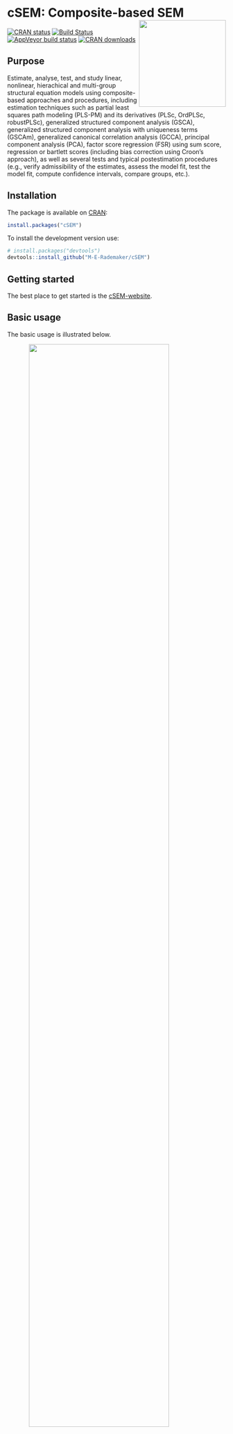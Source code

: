 
<!-- README.md is generated from README.Rmd. Please edit that file -->

# cSEM: Composite-based SEM <img src='man/figures/cSEMsticker.svg' align="right" height="200" /></a>

[![CRAN
status](https://www.r-pkg.org/badges/version/cSEM)](https://cran.r-project.org/package=cSEM)
[![Build
Status](https://travis-ci.com/M-E-Rademaker/cSEM.svg?branch=master)](https://travis-ci.com/M-E-Rademaker/cSEM)
[![AppVeyor build
status](https://ci.appveyor.com/api/projects/status/github/M-E-Rademaker/cSEM?branch=master&svg=true)](https://ci.appveyor.com/project/M-E-Rademaker/csem)
[![CRAN
downloads](https://cranlogs.r-pkg.org/badges/cSEM)](https://cran.r-project.org/package=cSEM)
<!-- WARNING: THIS IS WORK IN PROGRESS. BREAKING CHANGES TO THE API ARE VERY LIKELY.  -->
<!--          Use the package with caution and please report bugs to [the package developers](mailto:manuel.rademaker@uni-wuerzburg.de;f.schuberth@utwente.nl).  -->
<!--          The first stable relase will be version 0.0.1, most likely towards the end -->
<!--          of 2019. -->

## Purpose

Estimate, analyse, test, and study linear, nonlinear, hierachical and
multi-group structural equation models using composite-based approaches
and procedures, including estimation techniques such as partial least
squares path modeling (PLS-PM) and its derivatives (PLSc, OrdPLSc,
robustPLSc), generalized structured component analysis (GSCA),
generalized structured component analysis with uniqueness terms (GSCAm),
generalized canonical correlation analysis (GCCA), principal component
analysis (PCA), factor score regression (FSR) using sum score,
regression or bartlett scores (including bias correction using Croon’s
approach), as well as several tests and typical postestimation
procedures (e.g., verify admissibility of the estimates, assess the
model fit, test the model fit, compute confidence intervals, compare
groups, etc.).

## Installation

The package is available on [CRAN](https://cran.r-project.org/):

``` r
install.packages("cSEM")
```

To install the development version use:

``` r
# install.packages("devtools")
devtools::install_github("M-E-Rademaker/cSEM")
```

## Getting started

The best place to get started is the
[cSEM-website](https://m-e-rademaker.github.io/cSEM/).

<!-- ## Philosophy -->

<!-- - First and foremost: `cSEM` has a user-centered design!. "User-centered" mainly  -->

<!--   boils down to: `cSEM` is easy, i.e. intuitive to use by non-R experts!  -->

<!-- - Modern in a sense that the package integrates modern developments within  -->

<!--   the R community. This mainly includes ideas/recommendations/design choices that -->

<!--   fead into the packages of the [tidyverse](https://github.com/tidyverse/tidyverse). -->

<!-- - State of the art in a sense that we seek to quickly implement recent methodological -->

<!--   developments in composite-based SEM.  -->

## Basic usage

The basic usage is illustrated below.

<img src="man/figures/api.png" width="80%" style="display: block; margin: auto;" />

Usully, using `cSEM` is the same 3 step procedure:

> 1.  Pick a dataset and specify a model using [lavaan
>     syntax](http://lavaan.ugent.be/tutorial/syntax1.html)
> 2.  Use `csem()`
> 3.  Apply one of the postestimation functions listed below on the
>     resulting object.

## Postestimation functions

There are five major postestimation verbs, four test family functions
and four do-family of function:

  - `assess()` : assess the model using common quality criteria
  - `infer()` : calculate common inferencial quantities (e.g., standard
    errors, confidence intervals)
  - `predict()` : predict endogenous indicator values
  - `summarize()` : summarize the results
  - `verify()` : verify admissibility of the estimates

Tests are performed by using the test family of functions. Currently,
the following tests are implemented:

  - `testOMF()` : performs a test for overall model fit
  - `testMICOM()` : performs a test for composite measurement invariance
  - `testMGD()` : performs several tests to assess multi-group
    differences
  - `testHausman()` : performs the regression-based Hausman test to test
    for endogeneity

Other miscellaneous postestimation functions belong do the do-family of
functions. Currently, four do functions are implemented:

  - `doFloodlightAnalysis()`: performs a floodlight analysis
  - `doSurfaceAnalysis()`: performs a surface analysis
  - `doRedundancyAnalysis()`: performs a redundancy analysis
  - `doIPMA()`: performs an importance-performance matrix analysis

All functions require a `cSEMResults` object.

## Example

Models are defined using [lavaan
syntax](http://lavaan.ugent.be/tutorial/syntax1.html) with some slight
modifications (see the [Specifying a
model](https://m-e-rademaker.github.io/cSEM/articles/cSEM.html#using-csem)
section on the [cSEM-website](https://m-e-rademaker.github.io/cSEM/)).
For illustration we use the build-in and well-known `satisfaction`
dataset.

``` r
require(cSEM)
    
## Note: The operator "<~" tells cSEM that the construct to its left is modelled
##       as a composite.
##       The operator "=~" tells cSEM that the construct to its left is modelled
##       as a common factor.
##       The operator "~" tells cSEM which are the dependent (left-hand side) and
##       independent variables (right-hand side).
    
model <- "
# Structural model
EXPE ~ IMAG
QUAL ~ EXPE
VAL  ~ EXPE + QUAL
SAT  ~ IMAG + EXPE + QUAL + VAL 
LOY  ~ IMAG + SAT

# Composite model
IMAG <~ imag1 + imag2 + imag3
EXPE <~ expe1 + expe2 + expe3 
QUAL <~ qual1 + qual2 + qual3 + qual4 + qual5
VAL  <~ val1  + val2  + val3

# Reflective measurement model
SAT  =~ sat1  + sat2  + sat3  + sat4
LOY  =~ loy1  + loy2  + loy3  + loy4
"
```

The estimation is conducted using the `csem()` function.

``` r
# Estimate using defaults
res <- csem(.data = satisfaction, .model = model)
res
```

    ## ________________________________________________________________________________
    ## ----------------------------------- Overview -----------------------------------
    ## 
    ## Estimation was successful.
    ## 
    ## The result is a list of class cSEMResults with list elements:
    ## 
    ##  - Estimates
    ##  - Information
    ## 
    ## To get an overview or help type:
    ## 
    ##  - ?cSEMResults
    ##  - str(<object-name>)
    ##  - listviewer::jsondedit(<object-name>, mode = 'view')
    ## 
    ## If you wish to access the list elements directly type e.g. 
    ## 
    ##  - <object-name>$Estimates
    ## 
    ## Available postestimation commands:
    ## 
    ##  - assess(<object-name>)
    ##  - infer(<object-name)
    ##  - predict(<object-name>)
    ##  - summarize(<object-name>)
    ##  - verify(<object-name>)
    ## ________________________________________________________________________________

This is equal to:

``` r
csem(
   .data                        = satisfaction,
   .model                       = model,
   .approach_cor_robust         = "none",
   .approach_nl                 = "sequential",
   .approach_paths              = "OLS",
   .approach_weights            = "PLS-PM",
   .conv_criterion              = "diff_absolute",
   .disattenuate                = TRUE,
   .dominant_indicators         = NULL,
   .estimate_structural         = TRUE,
   .id                          = NULL,
   .iter_max                    = 100,
   .normality                   = FALSE,
   .PLS_approach_cf             = "dist_squared_euclid",
   .PLS_ignore_structural_model = FALSE,
   .PLS_modes                   = NULL,
   .PLS_weight_scheme_inner     = "path",
   .reliabilities               = NULL,
   .starting_values             = NULL,
   .tolerance                   = 1e-05,
   .resample_method             = "none", 
   .resample_method2            = "none",
   .R                           = 499,
   .R2                          = 199,
   .handle_inadmissibles        = "drop",
   .user_funs                   = NULL,
   .eval_plan                   = "sequential",
   .seed                        = NULL,
   .sign_change_option          = "none"
    )
```

The result is always a named list of class `cSEMResults`.

To access list elements use `$`:

``` r
res$Estimates$Loading_estimates 
res$Information$Model
```

A useful tool to examine a list is the [listviewer
package](https://github.com/timelyportfolio/listviewer). If you are new
to `cSEM` this might be a good way to familiarize yourself with the
structure of a `cSEMResults` object.

``` r
listviewer::jsonedit(res, mode = "view") # requires the listviewer package.
```

Apply postestimation functions:

``` r
## Get a summary
summarize(res) 
```

    ## ________________________________________________________________________________
    ## ----------------------------------- Overview -----------------------------------
    ## 
    ##  General information:
    ##  ------------------------
    ##  Estimation status                = Ok
    ##  Number of observations           = 250
    ##  Weight estimator                 = PLS-PM
    ##  Inner weighting scheme           = "path"
    ##  Type of indicator correlation    = Pearson
    ##  Path model estimator             = OLS
    ##  Second-order approach            = NA
    ##  Type of path model               = Linear
    ##  Disattenuated                    = Yes (PLSc)
    ## 
    ##  Construct details:
    ##  ------------------
    ##  Name  Modeled as     Order         Mode      
    ## 
    ##  IMAG  Composite      First order   "modeB"   
    ##  EXPE  Composite      First order   "modeB"   
    ##  QUAL  Composite      First order   "modeB"   
    ##  VAL   Composite      First order   "modeB"   
    ##  SAT   Common factor  First order   "modeA"   
    ##  LOY   Common factor  First order   "modeA"   
    ## 
    ## ----------------------------------- Estimates ----------------------------------
    ## 
    ## Estimated path coefficients:
    ## ============================
    ##   Path           Estimate  Std. error   t-stat.   p-value
    ##   EXPE ~ IMAG      0.4714          NA        NA        NA
    ##   QUAL ~ EXPE      0.8344          NA        NA        NA
    ##   VAL ~ EXPE       0.0457          NA        NA        NA
    ##   VAL ~ QUAL       0.7013          NA        NA        NA
    ##   SAT ~ IMAG       0.2450          NA        NA        NA
    ##   SAT ~ EXPE      -0.0172          NA        NA        NA
    ##   SAT ~ QUAL       0.2215          NA        NA        NA
    ##   SAT ~ VAL        0.5270          NA        NA        NA
    ##   LOY ~ IMAG       0.1819          NA        NA        NA
    ##   LOY ~ SAT        0.6283          NA        NA        NA
    ## 
    ## Estimated loadings:
    ## ===================
    ##   Loading          Estimate  Std. error   t-stat.   p-value
    ##   IMAG =~ imag1      0.6306          NA        NA        NA
    ##   IMAG =~ imag2      0.9246          NA        NA        NA
    ##   IMAG =~ imag3      0.9577          NA        NA        NA
    ##   EXPE =~ expe1      0.7525          NA        NA        NA
    ##   EXPE =~ expe2      0.9348          NA        NA        NA
    ##   EXPE =~ expe3      0.7295          NA        NA        NA
    ##   QUAL =~ qual1      0.7861          NA        NA        NA
    ##   QUAL =~ qual2      0.9244          NA        NA        NA
    ##   QUAL =~ qual3      0.7560          NA        NA        NA
    ##   QUAL =~ qual4      0.7632          NA        NA        NA
    ##   QUAL =~ qual5      0.7834          NA        NA        NA
    ##   VAL =~ val1        0.9518          NA        NA        NA
    ##   VAL =~ val2        0.8056          NA        NA        NA
    ##   VAL =~ val3        0.6763          NA        NA        NA
    ##   SAT =~ sat1        0.9243          NA        NA        NA
    ##   SAT =~ sat2        0.8813          NA        NA        NA
    ##   SAT =~ sat3        0.7127          NA        NA        NA
    ##   SAT =~ sat4        0.7756          NA        NA        NA
    ##   LOY =~ loy1        0.9097          NA        NA        NA
    ##   LOY =~ loy2        0.5775          NA        NA        NA
    ##   LOY =~ loy3        0.9043          NA        NA        NA
    ##   LOY =~ loy4        0.4917          NA        NA        NA
    ## 
    ## Estimated weights:
    ## ==================
    ##   Weight           Estimate  Std. error   t-stat.   p-value
    ##   IMAG <~ imag1      0.0156          NA        NA        NA
    ##   IMAG <~ imag2      0.4473          NA        NA        NA
    ##   IMAG <~ imag3      0.6020          NA        NA        NA
    ##   EXPE <~ expe1      0.2946          NA        NA        NA
    ##   EXPE <~ expe2      0.6473          NA        NA        NA
    ##   EXPE <~ expe3      0.2374          NA        NA        NA
    ##   QUAL <~ qual1      0.2370          NA        NA        NA
    ##   QUAL <~ qual2      0.4712          NA        NA        NA
    ##   QUAL <~ qual3      0.1831          NA        NA        NA
    ##   QUAL <~ qual4      0.1037          NA        NA        NA
    ##   QUAL <~ qual5      0.2049          NA        NA        NA
    ##   VAL <~ val1        0.7163          NA        NA        NA
    ##   VAL <~ val2        0.2202          NA        NA        NA
    ##   VAL <~ val3        0.2082          NA        NA        NA
    ##   SAT <~ sat1        0.3209          NA        NA        NA
    ##   SAT <~ sat2        0.3059          NA        NA        NA
    ##   SAT <~ sat3        0.2474          NA        NA        NA
    ##   SAT <~ sat4        0.2692          NA        NA        NA
    ##   LOY <~ loy1        0.3834          NA        NA        NA
    ##   LOY <~ loy2        0.2434          NA        NA        NA
    ##   LOY <~ loy3        0.3812          NA        NA        NA
    ##   LOY <~ loy4        0.2073          NA        NA        NA
    ## 
    ## Estimated indicator correlations:
    ## =================================
    ##   Correlation       Estimate  Std. error   t-stat.   p-value
    ##   imag1 ~~ imag2      0.6437          NA        NA        NA
    ##   imag1 ~~ imag3      0.5433          NA        NA        NA
    ##   imag2 ~~ imag3      0.7761          NA        NA        NA
    ##   expe1 ~~ expe2      0.5353          NA        NA        NA
    ##   expe1 ~~ expe3      0.4694          NA        NA        NA
    ##   expe2 ~~ expe3      0.5467          NA        NA        NA
    ##   qual1 ~~ qual2      0.6053          NA        NA        NA
    ##   qual1 ~~ qual3      0.5406          NA        NA        NA
    ##   qual1 ~~ qual4      0.5662          NA        NA        NA
    ##   qual1 ~~ qual5      0.5180          NA        NA        NA
    ##   qual2 ~~ qual3      0.6187          NA        NA        NA
    ##   qual2 ~~ qual4      0.6517          NA        NA        NA
    ##   qual2 ~~ qual5      0.6291          NA        NA        NA
    ##   qual3 ~~ qual4      0.4752          NA        NA        NA
    ##   qual3 ~~ qual5      0.5074          NA        NA        NA
    ##   qual4 ~~ qual5      0.6402          NA        NA        NA
    ##   val1 ~~ val2        0.6344          NA        NA        NA
    ##   val1 ~~ val3        0.4602          NA        NA        NA
    ##   val2 ~~ val3        0.6288          NA        NA        NA
    ## 
    ## ------------------------------------ Effects -----------------------------------
    ## 
    ## Estimated total effects:
    ## ========================
    ##   Total effect    Estimate  Std. error   t-stat.   p-value
    ##   EXPE ~ IMAG       0.4714          NA        NA        NA
    ##   QUAL ~ IMAG       0.3933          NA        NA        NA
    ##   QUAL ~ EXPE       0.8344          NA        NA        NA
    ##   VAL ~ IMAG        0.2974          NA        NA        NA
    ##   VAL ~ EXPE        0.6309          NA        NA        NA
    ##   VAL ~ QUAL        0.7013          NA        NA        NA
    ##   SAT ~ IMAG        0.4807          NA        NA        NA
    ##   SAT ~ EXPE        0.5001          NA        NA        NA
    ##   SAT ~ QUAL        0.5911          NA        NA        NA
    ##   SAT ~ VAL         0.5270          NA        NA        NA
    ##   LOY ~ IMAG        0.4840          NA        NA        NA
    ##   LOY ~ EXPE        0.3142          NA        NA        NA
    ##   LOY ~ QUAL        0.3714          NA        NA        NA
    ##   LOY ~ VAL         0.3311          NA        NA        NA
    ##   LOY ~ SAT         0.6283          NA        NA        NA
    ## 
    ## Estimated indirect effects:
    ## ===========================
    ##   Indirect effect    Estimate  Std. error   t-stat.   p-value
    ##   QUAL ~ IMAG          0.3933          NA        NA        NA
    ##   VAL ~ IMAG           0.2974          NA        NA        NA
    ##   VAL ~ EXPE           0.5852          NA        NA        NA
    ##   SAT ~ IMAG           0.2357          NA        NA        NA
    ##   SAT ~ EXPE           0.5173          NA        NA        NA
    ##   SAT ~ QUAL           0.3696          NA        NA        NA
    ##   LOY ~ IMAG           0.3020          NA        NA        NA
    ##   LOY ~ EXPE           0.3142          NA        NA        NA
    ##   LOY ~ QUAL           0.3714          NA        NA        NA
    ##   LOY ~ VAL            0.3311          NA        NA        NA
    ## ________________________________________________________________________________

``` r
## Verify admissibility of the results
verify(res) 
```

    ## ________________________________________________________________________________
    ## 
    ## Verify admissibility:
    ## 
    ##   admissible
    ## 
    ## Details:
    ## 
    ##   Code   Status    Description
    ##   1      ok        Convergence achieved                                   
    ##   2      ok        All absolute standardized loading estimates <= 1       
    ##   3      ok        Construct VCV is positive semi-definite                
    ##   4      ok        All reliability estimates <= 1                         
    ##   5      ok        Model-implied indicator VCV is positive semi-definite  
    ## ________________________________________________________________________________

``` r
## Test overall model fit
testOMF(res)
```

    ## ________________________________________________________________________________
    ## --------- Test for overall model fit based on Beran & Srivastava (1985) --------
    ## 
    ## Null hypothesis:
    ## 
    ##              +------------------------------------------------------------------+
    ##              |                                                                  |
    ##              |   H0: The model-implied indicator covariance matrix equals the   |
    ##              |   population indicator covariance matrix.                        |
    ##              |                                                                  |
    ##              +------------------------------------------------------------------+
    ## 
    ## Test statistic and critical value: 
    ## 
    ##                                      Critical value
    ##  Distance measure    Test statistic    95%   
    ##  dG                      0.6493      0.3165  
    ##  SRMR                    0.0940      0.0525  
    ##  dL                      2.2340      0.6964  
    ##  dML                     2.9219      1.6237  
    ##  
    ## 
    ## Decision: 
    ## 
    ##                          Significance level
    ##  Distance measure          95%   
    ##  dG                      reject  
    ##  SRMR                    reject  
    ##  dL                      reject  
    ##  dML                     reject  
    ##  
    ## Additonal information:
    ## 
    ##  Out of 499 bootstrap replications 482 are admissible.
    ##  See ?verify() for what constitutes an inadmissible result.
    ## 
    ##  The seed used was: 118873338
    ## ________________________________________________________________________________

``` r
## Assess the model
assess(res)
```

    ## ________________________________________________________________________________
    ## 
    ##  Construct        AVE           R2          R2_adj    
    ##  SAT            0.6851        0.7624        0.7585    
    ##  LOY            0.5552        0.5868        0.5834    
    ##  EXPE             NA          0.2222        0.2190    
    ##  QUAL             NA          0.6963        0.6951    
    ##  VAL              NA          0.5474        0.5438    
    ## 
    ## -------------- Common (internal consistency) reliability estimates -------------
    ## 
    ##  Construct Cronbachs_alpha   Joereskogs_rho   Dijkstra-Henselers_rho_A 
    ##  SAT        0.8940           0.8960                0.9051          
    ##  LOY        0.8194           0.8237                0.8761          
    ## 
    ## ----------- Alternative (internal consistency) reliability estimates -----------
    ## 
    ##  Construct       RhoC         RhoC_mm    RhoC_weighted
    ##  SAT            0.8960        0.8938        0.9051    
    ##  LOY            0.8237        0.8011        0.8761    
    ## 
    ##  Construct  RhoC_weighted_mm     RhoT      RhoT_weighted
    ##  SAT            0.9051        0.8940        0.8869    
    ##  LOY            0.8761        0.8194        0.7850    
    ## 
    ## --------------------------- Distance and fit measures --------------------------
    ## 
    ##  Geodesic distance           = 0.6493432
    ##  Squared Euclidian distance  = 2.23402
    ##  ML distance                 = 2.921932
    ## 
    ##  Chi_square     = 727.5611
    ##  Chi_square_df  = 3.954137
    ##  CFI            = 0.8598825
    ##  GFI            = 0.7280612
    ##  IFI            = 0.8615598
    ##  NFI            = 0.8229918
    ##  NNFI           = 0.8240917
    ##  RMSEA          = 0.108922
    ##  RMS_theta      = 0.05069299
    ##  SRMR           = 0.09396871
    ## 
    ##  Degrees of freedom    = 184
    ## 
    ## ----------------------- Variance inflation factors (VIFs) ----------------------
    ## 
    ##   Dependent construct: 'VAL'
    ## 
    ##  Independent construct    VIF value 
    ##  EXPE                      3.2928   
    ##  QUAL                      3.2928   
    ##  IMAG                      0.0000   
    ##  VAL                       0.0000   
    ##  SAT                       0.0000   
    ## 
    ##   Dependent construct: 'SAT'
    ## 
    ##  Independent construct    VIF value 
    ##  EXPE                      3.2985   
    ##  QUAL                      4.4151   
    ##  IMAG                      1.7280   
    ##  VAL                       2.6726   
    ##  SAT                       0.0000   
    ## 
    ##   Dependent construct: 'LOY'
    ## 
    ##  Independent construct    VIF value 
    ##  EXPE                      0.0000   
    ##  QUAL                      0.0000   
    ##  IMAG                      1.9345   
    ##  VAL                       0.0000   
    ##  SAT                       1.9345   
    ## 
    ## -------------------------- Effect sizes (Cohen's f^2) --------------------------
    ## 
    ##   Dependent construct: 'EXPE'
    ## 
    ##  Independent construct       f^2    
    ##  IMAG                      0.2856   
    ## 
    ##   Dependent construct: 'QUAL'
    ## 
    ##  Independent construct       f^2    
    ##  EXPE                      2.2928   
    ## 
    ##   Dependent construct: 'VAL'
    ## 
    ##  Independent construct       f^2    
    ##  EXPE                      0.0014   
    ##  QUAL                      0.3301   
    ## 
    ##   Dependent construct: 'SAT'
    ## 
    ##  Independent construct       f^2    
    ##  IMAG                      0.1462   
    ##  EXPE                      0.0004   
    ##  QUAL                      0.0468   
    ##  VAL                       0.4373   
    ## 
    ##   Dependent construct: 'LOY'
    ## 
    ##  Independent construct       f^2    
    ##  IMAG                      0.0414   
    ##  SAT                       0.4938   
    ## 
    ## ------------------------------ Validity assessment -----------------------------
    ## 
    ##  Heterotrait-monotrait ratio of correlations matrix (HTMT matrix)
    ## 
    ##           SAT LOY
    ## SAT 1.0000000   0
    ## LOY 0.7432489   1
    ## 
    ## 
    ##  Fornell-Larcker matrix
    ## 
    ##           SAT       LOY
    ## SAT 0.6851491 0.5696460
    ## LOY 0.5696460 0.5551718
    ## 
    ## 
    ## ------------------------------------ Effects -----------------------------------
    ## 
    ## Estimated total effects:
    ## ========================
    ##   Total effect    Estimate  Std. error   t-stat.   p-value
    ##   EXPE ~ IMAG       0.4714          NA        NA        NA
    ##   QUAL ~ IMAG       0.3933          NA        NA        NA
    ##   QUAL ~ EXPE       0.8344          NA        NA        NA
    ##   VAL ~ IMAG        0.2974          NA        NA        NA
    ##   VAL ~ EXPE        0.6309          NA        NA        NA
    ##   VAL ~ QUAL        0.7013          NA        NA        NA
    ##   SAT ~ IMAG        0.4807          NA        NA        NA
    ##   SAT ~ EXPE        0.5001          NA        NA        NA
    ##   SAT ~ QUAL        0.5911          NA        NA        NA
    ##   SAT ~ VAL         0.5270          NA        NA        NA
    ##   LOY ~ IMAG        0.4840          NA        NA        NA
    ##   LOY ~ EXPE        0.3142          NA        NA        NA
    ##   LOY ~ QUAL        0.3714          NA        NA        NA
    ##   LOY ~ VAL         0.3311          NA        NA        NA
    ##   LOY ~ SAT         0.6283          NA        NA        NA
    ## 
    ## Estimated indirect effects:
    ## ===========================
    ##   Indirect effect    Estimate  Std. error   t-stat.   p-value
    ##   QUAL ~ IMAG          0.3933          NA        NA        NA
    ##   VAL ~ IMAG           0.2974          NA        NA        NA
    ##   VAL ~ EXPE           0.5852          NA        NA        NA
    ##   SAT ~ IMAG           0.2357          NA        NA        NA
    ##   SAT ~ EXPE           0.5173          NA        NA        NA
    ##   SAT ~ QUAL           0.3696          NA        NA        NA
    ##   LOY ~ IMAG           0.3020          NA        NA        NA
    ##   LOY ~ EXPE           0.3142          NA        NA        NA
    ##   LOY ~ QUAL           0.3714          NA        NA        NA
    ##   LOY ~ VAL            0.3311          NA        NA        NA
    ## ________________________________________________________________________________

``` r
## Predict indicator scores of endogenous constructs
predict(res)
```

    ## ________________________________________________________________________________
    ## ----------------------------------- Overview -----------------------------------
    ## 
    ##  Number of obs. training          = 225
    ##  Number of obs. test              = 25
    ##  Number of cv folds               = 10
    ##  Number of repetitions            = 10
    ##  Handle inadmissibles             = stop
    ##  Target                           = 'PLS-PM'
    ##  Benchmark                        = 'lm'
    ## 
    ## ------------------------------ Prediction metrics ------------------------------
    ## 
    ## 
    ##   Name      MAE target  MAE benchmark  RMSE target RMSE benchmark   Q2_predict
    ##   expe1         1.4550         1.5652       1.9075         2.0931       0.0530
    ##   expe2         1.4106         1.4806       1.9323         2.0294       0.2006
    ##   expe3         1.6285         1.7236       2.1248         2.2203       0.1241
    ##   qual1         1.4746         1.5452       1.9280         2.0615       0.1149
    ##   qual2         1.5761         1.5350       2.0363         2.0552       0.2196
    ##   qual3         1.7305         1.7284       2.2220         2.2838       0.1187
    ##   qual4         1.2318         1.1973       1.5923         1.6257       0.2370
    ##   qual5         1.5029         1.4968       1.9307         1.9481       0.1991
    ##   val1          1.4445         1.3616       1.8686         1.7621       0.2515
    ##   val2          1.2273         1.2035       1.6479         1.7085       0.1736
    ##   val3          1.4795         1.3806       1.9673         1.9353       0.1494
    ##   sat1          1.2454         1.2315       1.6431         1.6167       0.3422
    ##   sat2          1.2301         1.1943       1.6381         1.6234       0.3115
    ##   sat3          1.3425         1.2730       1.6733         1.7159       0.2104
    ##   sat4          1.3211         1.2619       1.6711         1.6332       0.2759
    ##   loy1          1.6912         1.6588       2.2311         2.2252       0.2701
    ##   loy2          1.4865         1.4746       1.9146         1.9838       0.1310
    ##   loy3          1.7020         1.6667       2.2795         2.2671       0.2717
    ##   loy4          1.6901         1.6738       2.1808         2.3070       0.0853
    ## ________________________________________________________________________________

#### Resampling and Inference

By default no inferential quantities are calculated since most
composite-based estimators have no closed-form expressions for standard
errors. Resampling is used instead. `cSEM` mostly relies on the
`bootstrap` procedure (although `jackknife` is implemented as well) to
estimate standard errors, test statistics, and critical quantiles.

`cSEM` offers two ways to compute resamples:

1.  Setting `.resample_method` in `csem()` to `"jackkinfe"` or
    `"bootstrap"` and subsequently using postestimation functions
    `summarize()` or `infer()`.
2.  The same result is achieved by passing a `cSEMResults` object to
    `resamplecSEMResults()` and subsequently using postestimation
    functions `summarize()` or `infer()`.

<!-- end list -->

``` r
# Setting `.resample_method`
b1 <- csem(.data = satisfaction, .model = model, .resample_method = "bootstrap")
# Using resamplecSEMResults()
b2 <- resamplecSEMResults(res)
```

Now `summarize()` shows inferencial quantities as well:

``` r
summarize(b1)
```

    ## ________________________________________________________________________________
    ## ----------------------------------- Overview -----------------------------------
    ## 
    ##  General information:
    ##  ------------------------
    ##  Estimation status                = Ok
    ##  Number of observations           = 250
    ##  Weight estimator                 = PLS-PM
    ##  Inner weighting scheme           = "path"
    ##  Type of indicator correlation    = Pearson
    ##  Path model estimator             = OLS
    ##  Second-order approach            = NA
    ##  Type of path model               = Linear
    ##  Disattenuated                    = Yes (PLSc)
    ## 
    ##  Resample information:
    ##  ---------------------
    ##  Resample method                  = "bootstrap"
    ##  Number of resamples              = 499
    ##  Number of admissible results     = 481
    ##  Approach to handle inadmissibles = "drop"
    ##  Sign change option               = "none"
    ##  Random seed                      = -1541810141
    ## 
    ##  Construct details:
    ##  ------------------
    ##  Name  Modeled as     Order         Mode      
    ## 
    ##  IMAG  Composite      First order   "modeB"   
    ##  EXPE  Composite      First order   "modeB"   
    ##  QUAL  Composite      First order   "modeB"   
    ##  VAL   Composite      First order   "modeB"   
    ##  SAT   Common factor  First order   "modeA"   
    ##  LOY   Common factor  First order   "modeA"   
    ## 
    ## ----------------------------------- Estimates ----------------------------------
    ## 
    ## Estimated path coefficients:
    ## ============================
    ##                                                              CI_percentile   
    ##   Path           Estimate  Std. error   t-stat.   p-value         95%        
    ##   EXPE ~ IMAG      0.4714      0.0689    6.8443    0.0000 [ 0.3449; 0.6041 ] 
    ##   QUAL ~ EXPE      0.8344      0.0227   36.7309    0.0000 [ 0.7885; 0.8769 ] 
    ##   VAL ~ EXPE       0.0457      0.0848    0.5388    0.5900 [-0.1094; 0.2404 ] 
    ##   VAL ~ QUAL       0.7013      0.0831    8.4368    0.0000 [ 0.5279; 0.8484 ] 
    ##   SAT ~ IMAG       0.2450      0.0556    4.4072    0.0000 [ 0.1320; 0.3538 ] 
    ##   SAT ~ EXPE      -0.0172      0.0708   -0.2434    0.8077 [-0.1526; 0.1222 ] 
    ##   SAT ~ QUAL       0.2215      0.1043    2.1239    0.0337 [ 0.0403; 0.4445 ] 
    ##   SAT ~ VAL        0.5270      0.0925    5.6984    0.0000 [ 0.3447; 0.6968 ] 
    ##   LOY ~ IMAG       0.1819      0.0789    2.3069    0.0211 [ 0.0382; 0.3471 ] 
    ##   LOY ~ SAT        0.6283      0.0847    7.4168    0.0000 [ 0.4692; 0.7805 ] 
    ## 
    ## Estimated loadings:
    ## ===================
    ##                                                                CI_percentile   
    ##   Loading          Estimate  Std. error   t-stat.   p-value         95%        
    ##   IMAG =~ imag1      0.6306      0.0986    6.3965    0.0000 [ 0.3983; 0.7893 ] 
    ##   IMAG =~ imag2      0.9246      0.0377   24.4994    0.0000 [ 0.8357; 0.9737 ] 
    ##   IMAG =~ imag3      0.9577      0.0279   34.2897    0.0000 [ 0.8794; 0.9918 ] 
    ##   EXPE =~ expe1      0.7525      0.0773    9.7320    0.0000 [ 0.5855; 0.8766 ] 
    ##   EXPE =~ expe2      0.9348      0.0303   30.8987    0.0000 [ 0.8585; 0.9742 ] 
    ##   EXPE =~ expe3      0.7295      0.0729   10.0038    0.0000 [ 0.5421; 0.8440 ] 
    ##   QUAL =~ qual1      0.7861      0.0671   11.7232    0.0000 [ 0.6312; 0.8979 ] 
    ##   QUAL =~ qual2      0.9244      0.0241   38.3748    0.0000 [ 0.8700; 0.9621 ] 
    ##   QUAL =~ qual3      0.7560      0.0621   12.1779    0.0000 [ 0.6125; 0.8482 ] 
    ##   QUAL =~ qual4      0.7632      0.0518   14.7413    0.0000 [ 0.6519; 0.8577 ] 
    ##   QUAL =~ qual5      0.7834      0.0466   16.8158    0.0000 [ 0.6950; 0.8611 ] 
    ##   VAL =~ val1        0.9518      0.0236   40.3836    0.0000 [ 0.8946; 0.9847 ] 
    ##   VAL =~ val2        0.8056      0.0653   12.3454    0.0000 [ 0.6545; 0.9059 ] 
    ##   VAL =~ val3        0.6763      0.0740    9.1435    0.0000 [ 0.5128; 0.7977 ] 
    ##   SAT =~ sat1        0.9243      0.0222   41.5426    0.0000 [ 0.8733; 0.9608 ] 
    ##   SAT =~ sat2        0.8813      0.0292   30.2078    0.0000 [ 0.8206; 0.9284 ] 
    ##   SAT =~ sat3        0.7127      0.0526   13.5483    0.0000 [ 0.6072; 0.8060 ] 
    ##   SAT =~ sat4        0.7756      0.0514   15.0898    0.0000 [ 0.6510; 0.8641 ] 
    ##   LOY =~ loy1        0.9097      0.0485   18.7619    0.0000 [ 0.8003; 0.9870 ] 
    ##   LOY =~ loy2        0.5775      0.0829    6.9708    0.0000 [ 0.4036; 0.7361 ] 
    ##   LOY =~ loy3        0.9043      0.0438   20.6387    0.0000 [ 0.8101; 0.9750 ] 
    ##   LOY =~ loy4        0.4917      0.0978    5.0297    0.0000 [ 0.3077; 0.6791 ] 
    ## 
    ## Estimated weights:
    ## ==================
    ##                                                                CI_percentile   
    ##   Weight           Estimate  Std. error   t-stat.   p-value         95%        
    ##   IMAG <~ imag1      0.0156      0.1210    0.1293    0.8971 [-0.2241; 0.2666 ] 
    ##   IMAG <~ imag2      0.4473      0.1442    3.1011    0.0019 [ 0.1521; 0.7165 ] 
    ##   IMAG <~ imag3      0.6020      0.1318    4.5695    0.0000 [ 0.3288; 0.8443 ] 
    ##   EXPE <~ expe1      0.2946      0.1200    2.4550    0.0141 [ 0.0660; 0.5372 ] 
    ##   EXPE <~ expe2      0.6473      0.0875    7.3979    0.0000 [ 0.4597; 0.7997 ] 
    ##   EXPE <~ expe3      0.2374      0.0910    2.6087    0.0091 [ 0.0453; 0.4088 ] 
    ##   QUAL <~ qual1      0.2370      0.0901    2.6312    0.0085 [ 0.0759; 0.4446 ] 
    ##   QUAL <~ qual2      0.4712      0.0817    5.7645    0.0000 [ 0.3028; 0.6208 ] 
    ##   QUAL <~ qual3      0.1831      0.0797    2.2969    0.0216 [ 0.0093; 0.3192 ] 
    ##   QUAL <~ qual4      0.1037      0.0553    1.8747    0.0608 [ 0.0046; 0.2184 ] 
    ##   QUAL <~ qual5      0.2049      0.0634    3.2300    0.0012 [ 0.0855; 0.3188 ] 
    ##   VAL <~ val1        0.7163      0.0964    7.4306    0.0000 [ 0.5140; 0.8833 ] 
    ##   VAL <~ val2        0.2202      0.0904    2.4351    0.0149 [ 0.0645; 0.3926 ] 
    ##   VAL <~ val3        0.2082      0.0578    3.5997    0.0003 [ 0.0921; 0.3172 ] 
    ##   SAT <~ sat1        0.3209      0.0156   20.6254    0.0000 [ 0.2941; 0.3556 ] 
    ##   SAT <~ sat2        0.3059      0.0139   22.0213    0.0000 [ 0.2829; 0.3359 ] 
    ##   SAT <~ sat3        0.2474      0.0112   22.1548    0.0000 [ 0.2246; 0.2677 ] 
    ##   SAT <~ sat4        0.2692      0.0120   22.3454    0.0000 [ 0.2458; 0.2907 ] 
    ##   LOY <~ loy1        0.3834      0.0257   14.9266    0.0000 [ 0.3329; 0.4331 ] 
    ##   LOY <~ loy2        0.2434      0.0284    8.5766    0.0000 [ 0.1835; 0.2932 ] 
    ##   LOY <~ loy3        0.3812      0.0275   13.8622    0.0000 [ 0.3314; 0.4356 ] 
    ##   LOY <~ loy4        0.2073      0.0362    5.7235    0.0000 [ 0.1380; 0.2747 ] 
    ## 
    ## Estimated indicator correlations:
    ## =================================
    ##                                                                 CI_percentile   
    ##   Correlation       Estimate  Std. error   t-stat.   p-value         95%        
    ##   imag1 ~~ imag2      0.6437      0.0652    9.8792    0.0000 [ 0.5086; 0.7492 ] 
    ##   imag1 ~~ imag3      0.5433      0.0709    7.6643    0.0000 [ 0.3999; 0.6694 ] 
    ##   imag2 ~~ imag3      0.7761      0.0393   19.7647    0.0000 [ 0.6944; 0.8477 ] 
    ##   expe1 ~~ expe2      0.5353      0.0610    8.7698    0.0000 [ 0.4183; 0.6445 ] 
    ##   expe1 ~~ expe3      0.4694      0.0621    7.5580    0.0000 [ 0.3483; 0.5890 ] 
    ##   expe2 ~~ expe3      0.5467      0.0630    8.6791    0.0000 [ 0.4106; 0.6579 ] 
    ##   qual1 ~~ qual2      0.6053      0.0566   10.6981    0.0000 [ 0.4935; 0.7081 ] 
    ##   qual1 ~~ qual3      0.5406      0.0611    8.8494    0.0000 [ 0.4160; 0.6527 ] 
    ##   qual1 ~~ qual4      0.5662      0.0676    8.3744    0.0000 [ 0.4304; 0.6927 ] 
    ##   qual1 ~~ qual5      0.5180      0.0685    7.5633    0.0000 [ 0.3868; 0.6567 ] 
    ##   qual2 ~~ qual3      0.6187      0.0567   10.9153    0.0000 [ 0.4950; 0.7125 ] 
    ##   qual2 ~~ qual4      0.6517      0.0638   10.2161    0.0000 [ 0.5145; 0.7646 ] 
    ##   qual2 ~~ qual5      0.6291      0.0577   10.8932    0.0000 [ 0.5066; 0.7336 ] 
    ##   qual3 ~~ qual4      0.4752      0.0637    7.4605    0.0000 [ 0.3387; 0.5945 ] 
    ##   qual3 ~~ qual5      0.5074      0.0606    8.3745    0.0000 [ 0.3809; 0.6163 ] 
    ##   qual4 ~~ qual5      0.6402      0.0599   10.6798    0.0000 [ 0.5061; 0.7407 ] 
    ##   val1 ~~ val2        0.6344      0.0543   11.6767    0.0000 [ 0.5179; 0.7265 ] 
    ##   val1 ~~ val3        0.4602      0.0700    6.5777    0.0000 [ 0.3173; 0.5976 ] 
    ##   val2 ~~ val3        0.6288      0.0624   10.0741    0.0000 [ 0.5027; 0.7493 ] 
    ## 
    ## ------------------------------------ Effects -----------------------------------
    ## 
    ## Estimated total effects:
    ## ========================
    ##                                                               CI_percentile   
    ##   Total effect    Estimate  Std. error   t-stat.   p-value         95%        
    ##   EXPE ~ IMAG       0.4714      0.0689    6.8443    0.0000 [ 0.3449; 0.6041 ] 
    ##   QUAL ~ IMAG       0.3933      0.0637    6.1775    0.0000 [ 0.2759; 0.5178 ] 
    ##   QUAL ~ EXPE       0.8344      0.0227   36.7309    0.0000 [ 0.7885; 0.8769 ] 
    ##   VAL ~ IMAG        0.2974      0.0632    4.7082    0.0000 [ 0.1929; 0.4290 ] 
    ##   VAL ~ EXPE        0.6309      0.0513   12.2969    0.0000 [ 0.5336; 0.7286 ] 
    ##   VAL ~ QUAL        0.7013      0.0831    8.4368    0.0000 [ 0.5279; 0.8484 ] 
    ##   SAT ~ IMAG        0.4807      0.0699    6.8741    0.0000 [ 0.3353; 0.6077 ] 
    ##   SAT ~ EXPE        0.5001      0.0584    8.5648    0.0000 [ 0.3827; 0.6192 ] 
    ##   SAT ~ QUAL        0.5911      0.0930    6.3550    0.0000 [ 0.4125; 0.7734 ] 
    ##   SAT ~ VAL         0.5270      0.0925    5.6984    0.0000 [ 0.3447; 0.6968 ] 
    ##   LOY ~ IMAG        0.4840      0.0649    7.4532    0.0000 [ 0.3597; 0.6269 ] 
    ##   LOY ~ EXPE        0.3142      0.0577    5.4423    0.0000 [ 0.2053; 0.4326 ] 
    ##   LOY ~ QUAL        0.3714      0.0828    4.4854    0.0000 [ 0.2265; 0.5414 ] 
    ##   LOY ~ VAL         0.3311      0.0786    4.2121    0.0000 [ 0.1942; 0.5002 ] 
    ##   LOY ~ SAT         0.6283      0.0847    7.4168    0.0000 [ 0.4692; 0.7805 ] 
    ## 
    ## Estimated indirect effects:
    ## ===========================
    ##                                                                  CI_percentile   
    ##   Indirect effect    Estimate  Std. error   t-stat.   p-value         95%        
    ##   QUAL ~ IMAG          0.3933      0.0637    6.1775    0.0000 [ 0.2759; 0.5178 ] 
    ##   VAL ~ IMAG           0.2974      0.0632    4.7082    0.0000 [ 0.1929; 0.4290 ] 
    ##   VAL ~ EXPE           0.5852      0.0719    8.1338    0.0000 [ 0.4449; 0.7136 ] 
    ##   SAT ~ IMAG           0.2357      0.0497    4.7400    0.0000 [ 0.1489; 0.3488 ] 
    ##   SAT ~ EXPE           0.5173      0.0664    7.7877    0.0000 [ 0.3891; 0.6535 ] 
    ##   SAT ~ QUAL           0.3696      0.0661    5.5912    0.0000 [ 0.2472; 0.4909 ] 
    ##   LOY ~ IMAG           0.3020      0.0594    5.0860    0.0000 [ 0.1962; 0.4243 ] 
    ##   LOY ~ EXPE           0.3142      0.0577    5.4423    0.0000 [ 0.2053; 0.4326 ] 
    ##   LOY ~ QUAL           0.3714      0.0828    4.4854    0.0000 [ 0.2265; 0.5414 ] 
    ##   LOY ~ VAL            0.3311      0.0786    4.2121    0.0000 [ 0.1942; 0.5002 ] 
    ## ________________________________________________________________________________

Several resample-based confidence intervals are implemented, see
`?infer()`:

``` r
infer(b1, .quantity = c("CI_standard_z", "CI_percentile")) # no print method yet
```

Both bootstrap and jackknife resampling support platform-independent
multiprocessing as well as setting random seeds via the [future
framework](https://github.com/HenrikBengtsson/future). For
multiprocessing simply set `.eval_plan = "multiprocess"` in which case
the maximum number of available cores is used if not on Windows. On
Windows as many separate R instances are opened in the backround as
there are cores available instead. Note that this naturally has some
overhead so for a small number of resamples multiprocessing will not
always be faster compared to sequential (single core) processing (the
default). Seeds are set via the `.seed` argument.

``` r
b <- csem(
  .data            = satisfaction,
  .model           = model, 
  .resample_method = "bootstrap",
  .R               = 999,
  .seed            = 98234,
  .eval_plan       = "multiprocess")
```
